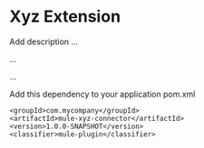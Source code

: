 # Xyz Extension

Add description ...


...


...


Add this dependency to your application pom.xml

```
<groupId>com.mycompany</groupId>
<artifactId>mule-xyz-connector</artifactId>
<version>1.0.0-SNAPSHOT</version>
<classifier>mule-plugin</classifier>
```

